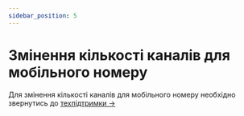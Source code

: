 ```yaml
---
sidebar_position: 5
---
```


# Змінення кількості каналів для мобільного номеру

Для змінення кількості каналів для мобільного номеру необхідно звернутись до [техпідтримки →](https://t.me/OneVOIPlanet_Manager)
